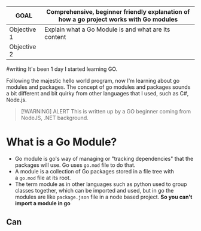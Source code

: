 
| GOAL        | Comprehensive, beginner friendly explanation of how a go project works with Go modules |
| ----------- | -------------------------------------------------------------------------------------- |
| Objective 1 | Explain what a Go Module is and what are its content                                   |
| Objective 2 |                                                                                        |

#writing
It's been 1 day I started learning GO. 

Following the majestic hello world program, now I'm learning about go modules and packages. The concept of go modules and packages sounds a bit different and bit quirky from other languages that I used, such as C#, Node.js.

> [!WARNING] ALERT
> This is written up by a GO beginner coming from NodeJS, .NET background. 
# What is a Go Module?
- Go module is go's way of managing or "tracking dependencies" that the packages will use. Go uses `go.mod` file to do that. 
- A module is a collection of Go packages stored in a file tree with a `go.mod` file at its root.
- The term module as in other languages such as python used to group classes together, which can be imported and used, but in go the modules are like `package.json` file in a node based project. **So you can't import a module in go**
## Can 


